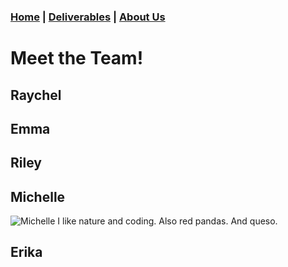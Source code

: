 ### [Home](https://mlpearson4.github.io/VastCast/) | [Deliverables](https://mlpearson4.github.io/VastCast/Deliverables.html) | [About Us](https://mlpearson4.github.io/VastCast/AboutUs.html)

# Meet the Team!

## Raychel

## Emma

## Riley

## Michelle 

![Michelle](http://bit.ly/2Hjdx0n) I like nature and coding. Also red pandas. And queso.

## Erika
